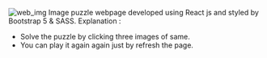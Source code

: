 ![web_img](https://github.com/user-attachments/assets/0fb570eb-4528-4919-bd34-00bec54ba869)
Image puzzle webpage developed using React js and styled by Bootstrap 5 & SASS.
Explanation : 
- Solve the puzzle by clicking three images of same.
- You can play it again again just by refresh the page.
